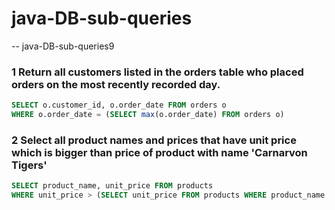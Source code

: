 # java-DB-sub-queries

-- java-DB-sub-queries9

### 1 Return all customers listed in the orders table who placed orders on the most recently recorded day.

```sql
SELECT o.customer_id, o.order_date FROM orders o 
WHERE o.order_date = (SELECT max(o.order_date) FROM orders o)
```

### 2 Select all product names and prices that have unit price which is bigger than price of product with name 'Carnarvon Tigers'

```sql
SELECT product_name, unit_price FROM products 
WHERE unit_price > (SELECT unit_price FROM products WHERE product_name = 'Carnarvon Tigers')
```

